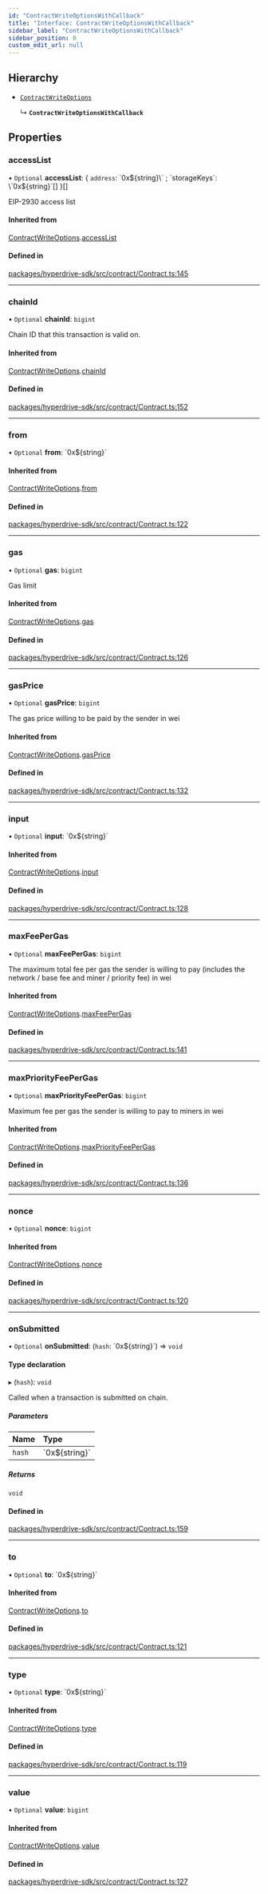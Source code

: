 ```yaml
---
id: "ContractWriteOptionsWithCallback"
title: "Interface: ContractWriteOptionsWithCallback"
sidebar_label: "ContractWriteOptionsWithCallback"
sidebar_position: 0
custom_edit_url: null
---
```


## Hierarchy

- [`ContractWriteOptions`](ContractWriteOptions.md)

  ↳ **`ContractWriteOptionsWithCallback`**

## Properties

### accessList

• `Optional` **accessList**: { `address`: \`0x${string}\` ; `storageKeys`: \`0x${string}\`[]  }[]

EIP-2930 access list

#### Inherited from

[ContractWriteOptions](ContractWriteOptions.md).[accessList](ContractWriteOptions.md#accesslist)

#### Defined in

[packages/hyperdrive-sdk/src/contract/Contract.ts:145](https://github.com/delvtech/hyperdrive-monorepo/blob/4f356e4/packages/hyperdrive-sdk/src/contract/Contract.ts#L145)

___

### chainId

• `Optional` **chainId**: `bigint`

Chain ID that this transaction is valid on.

#### Inherited from

[ContractWriteOptions](ContractWriteOptions.md).[chainId](ContractWriteOptions.md#chainid)

#### Defined in

[packages/hyperdrive-sdk/src/contract/Contract.ts:152](https://github.com/delvtech/hyperdrive-monorepo/blob/4f356e4/packages/hyperdrive-sdk/src/contract/Contract.ts#L152)

___

### from

• `Optional` **from**: \`0x${string}\`

#### Inherited from

[ContractWriteOptions](ContractWriteOptions.md).[from](ContractWriteOptions.md#from)

#### Defined in

[packages/hyperdrive-sdk/src/contract/Contract.ts:122](https://github.com/delvtech/hyperdrive-monorepo/blob/4f356e4/packages/hyperdrive-sdk/src/contract/Contract.ts#L122)

___

### gas

• `Optional` **gas**: `bigint`

Gas limit

#### Inherited from

[ContractWriteOptions](ContractWriteOptions.md).[gas](ContractWriteOptions.md#gas)

#### Defined in

[packages/hyperdrive-sdk/src/contract/Contract.ts:126](https://github.com/delvtech/hyperdrive-monorepo/blob/4f356e4/packages/hyperdrive-sdk/src/contract/Contract.ts#L126)

___

### gasPrice

• `Optional` **gasPrice**: `bigint`

The gas price willing to be paid by the sender in wei

#### Inherited from

[ContractWriteOptions](ContractWriteOptions.md).[gasPrice](ContractWriteOptions.md#gasprice)

#### Defined in

[packages/hyperdrive-sdk/src/contract/Contract.ts:132](https://github.com/delvtech/hyperdrive-monorepo/blob/4f356e4/packages/hyperdrive-sdk/src/contract/Contract.ts#L132)

___

### input

• `Optional` **input**: \`0x${string}\`

#### Inherited from

[ContractWriteOptions](ContractWriteOptions.md).[input](ContractWriteOptions.md#input)

#### Defined in

[packages/hyperdrive-sdk/src/contract/Contract.ts:128](https://github.com/delvtech/hyperdrive-monorepo/blob/4f356e4/packages/hyperdrive-sdk/src/contract/Contract.ts#L128)

___

### maxFeePerGas

• `Optional` **maxFeePerGas**: `bigint`

The maximum total fee per gas the sender is willing to pay (includes the
network / base fee and miner / priority fee) in wei

#### Inherited from

[ContractWriteOptions](ContractWriteOptions.md).[maxFeePerGas](ContractWriteOptions.md#maxfeepergas)

#### Defined in

[packages/hyperdrive-sdk/src/contract/Contract.ts:141](https://github.com/delvtech/hyperdrive-monorepo/blob/4f356e4/packages/hyperdrive-sdk/src/contract/Contract.ts#L141)

___

### maxPriorityFeePerGas

• `Optional` **maxPriorityFeePerGas**: `bigint`

Maximum fee per gas the sender is willing to pay to miners in wei

#### Inherited from

[ContractWriteOptions](ContractWriteOptions.md).[maxPriorityFeePerGas](ContractWriteOptions.md#maxpriorityfeepergas)

#### Defined in

[packages/hyperdrive-sdk/src/contract/Contract.ts:136](https://github.com/delvtech/hyperdrive-monorepo/blob/4f356e4/packages/hyperdrive-sdk/src/contract/Contract.ts#L136)

___

### nonce

• `Optional` **nonce**: `bigint`

#### Inherited from

[ContractWriteOptions](ContractWriteOptions.md).[nonce](ContractWriteOptions.md#nonce)

#### Defined in

[packages/hyperdrive-sdk/src/contract/Contract.ts:120](https://github.com/delvtech/hyperdrive-monorepo/blob/4f356e4/packages/hyperdrive-sdk/src/contract/Contract.ts#L120)

___

### onSubmitted

• `Optional` **onSubmitted**: (`hash`: \`0x${string}\`) => `void`

#### Type declaration

▸ (`hash`): `void`

Called when a transaction is submitted on chain.

##### Parameters

| Name | Type |
| :------ | :------ |
| `hash` | \`0x${string}\` |

##### Returns

`void`

#### Defined in

[packages/hyperdrive-sdk/src/contract/Contract.ts:159](https://github.com/delvtech/hyperdrive-monorepo/blob/4f356e4/packages/hyperdrive-sdk/src/contract/Contract.ts#L159)

___

### to

• `Optional` **to**: \`0x${string}\`

#### Inherited from

[ContractWriteOptions](ContractWriteOptions.md).[to](ContractWriteOptions.md#to)

#### Defined in

[packages/hyperdrive-sdk/src/contract/Contract.ts:121](https://github.com/delvtech/hyperdrive-monorepo/blob/4f356e4/packages/hyperdrive-sdk/src/contract/Contract.ts#L121)

___

### type

• `Optional` **type**: \`0x${string}\`

#### Inherited from

[ContractWriteOptions](ContractWriteOptions.md).[type](ContractWriteOptions.md#type)

#### Defined in

[packages/hyperdrive-sdk/src/contract/Contract.ts:119](https://github.com/delvtech/hyperdrive-monorepo/blob/4f356e4/packages/hyperdrive-sdk/src/contract/Contract.ts#L119)

___

### value

• `Optional` **value**: `bigint`

#### Inherited from

[ContractWriteOptions](ContractWriteOptions.md).[value](ContractWriteOptions.md#value)

#### Defined in

[packages/hyperdrive-sdk/src/contract/Contract.ts:127](https://github.com/delvtech/hyperdrive-monorepo/blob/4f356e4/packages/hyperdrive-sdk/src/contract/Contract.ts#L127)
